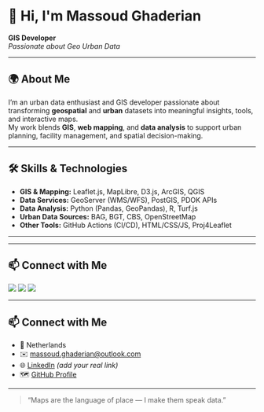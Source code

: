 # 👋 Hi, I'm Massoud Ghaderian

**GIS Developer**  
*Passionate about Geo Urban Data*

---

## 🌍 About Me
I’m an urban data enthusiast and GIS developer passionate about transforming **geospatial** and **urban** datasets into meaningful insights, tools, and interactive maps.  
My work blends **GIS**, **web mapping**, and **data analysis** to support urban planning, facility management, and spatial decision-making.

---

## 🛠 Skills & Technologies
- **GIS & Mapping:** Leaflet.js, MapLibre, D3.js, ArcGIS, QGIS  
- **Data Services:** GeoServer (WMS/WFS), PostGIS, PDOK APIs  
- **Data Analysis:** Python (Pandas, GeoPandas), R, Turf.js  
- **Urban Data Sources:** BAG, BGT, CBS, OpenStreetMap  
- **Other Tools:** GitHub Actions (CI/CD), HTML/CSS/JS, Proj4Leaflet

---

---

## 📫 Connect with Me
<p>
  <a href="mailto:massoud.ghaderian@outlook.com"><img src="https://img.shields.io/badge/Email-massoud.ghaderian%40outlook.com-blue?style=flat-square" /></a>
  <a href="https://www.linkedin.com/in/massoud-ghaderian"><img src="https://img.shields.io/badge/LinkedIn-Massoud%20Ghaderian-blue?style=flat-square&logo=linkedin" /></a>
  <a href="https://github.com/MassoudGhaderian"><img src="https://img.shields.io/badge/GitHub-MassoudGhaderian-black?style=flat-square&logo=github" /></a>
</p>

---

## 📫 Connect with Me
- 📍 Netherlands  
- ✉️ [massoud.ghaderian@outlook.com](mailto:massoud.ghaderian@outlook.com)  
- 🌐 [LinkedIn](https://www.linkedin.com/in/massoud-ghaderian) *(add your real link)*  
- 🗺️ [GitHub Profile](https://github.com/MassoudGhaderian)

---

> “Maps are the language of place — I make them speak data.”
